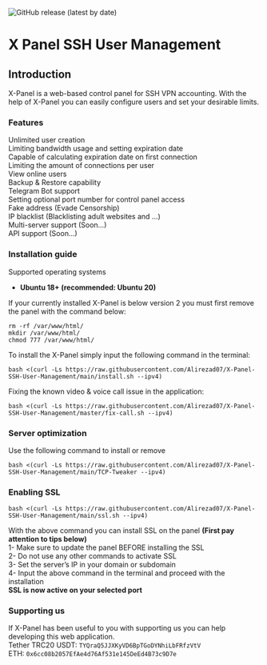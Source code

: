 <p dir="auto">
<img alt="GitHub release (latest by date)" src="https://img.shields.io/github/v/release/Alirezad07/X-Panel-SSH-User-Management">
</p>

# X Panel SSH User Management

## Introduction
X-Panel is a web-based control panel for SSH VPN accounting. With the help of X-Panel you can easily configure users and set your desirable limits.

### Features
Unlimited user creation<br>
Limiting bandwidth usage and setting expiration date<br>
Capable of calculating expiration date on first connection<br>
Limiting the amount of connections per user<br>
View online users<br>
Backup & Restore capability<br>
Telegram Bot support<br>
Setting optional port number for control panel access<br>
Fake address (Evade Censorship)<br>
IP blacklist (Blacklisting adult websites and …)<br>
Multi-server support (Soon…)<br>
API support (Soon…)<br>


### Installation guide
Supported operating systems<br>
- **Ubuntu 18+ (recommended: Ubuntu 20)** <br>

If your currently installed X-Panel is below version 2 you must first remove the panel with the command below:<br>
```
rm -rf /var/www/html/
mkdir /var/www/html/
chmod 777 /var/www/html/
```

To install the X-Panel simply input the following command in the terminal:<br>
```
bash <(curl -Ls https://raw.githubusercontent.com/Alirezad07/X-Panel-SSH-User-Management/main/install.sh --ipv4)
```

Fixing the known video & voice call issue in the application:<br>
```
bash <(curl -Ls https://raw.githubusercontent.com/Alirezad07/X-Panel-SSH-User-Management/master/fix-call.sh --ipv4)
```

### Server optimization
Use the following command to install or remove<br>
```
bash <(curl -Ls https://raw.githubusercontent.com/Alirezad07/X-Panel-SSH-User-Management/main/TCP-Tweaker --ipv4)
```


### Enabling SSL
```
bash <(curl -Ls https://raw.githubusercontent.com/Alirezad07/X-Panel-SSH-User-Management/main/ssl.sh --ipv4)
```
With the above command you can install SSL on the panel **(First pay attention to tips below)** <br>
1- Make sure to update the panel BEFORE installing the SSL<br>
2- Do not use any other commands to activate SSL<br>
3- Set the server’s IP in your domain or subdomain<br>
4- Input the above command in the terminal and proceed with the installation<br>
**SSL is now active on your selected port**



### Supporting us
If X-Panel has been useful to you with supporting us you can help developing this web application.<br>
Tether TRC20 USDT: `TYQraQ5JJXKyVD6BpTGoDYNhiLbFRfzVtV`<br>
ETH: `0x6cc08b2057EfAe4d76Af531e145DeEd4B73c9D7e`


